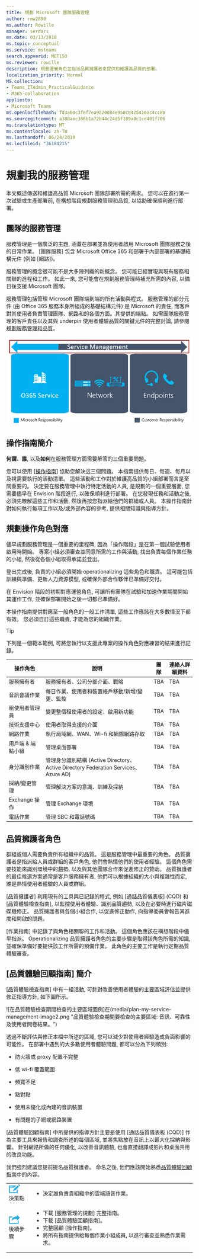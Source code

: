 ```yaml
---
title: 規劃 Microsoft 團隊服務管理
author: rmw2890
ms.author: Rowille
manager: serdars
ms.date: 03/13/2018
ms.topic: conceptual
ms.service: msteams
search.appverid: MET150
ms.reviewer: rowille
description: 規劃運營角色並指派品質擁護者來提供和維護高品質的部署。
localization_priority: Normal
MS.collection:
- Teams_ITAdmin_PracticalGuidance
- M365-collaboration
appliesto:
- Microsoft Teams
ms.openlocfilehash: fd3a60c3fef7ea9a20084e950c8425416ac4cc80
ms.sourcegitcommit: a388aec386b1a72b44c24d5f189a8c1cd401f706
ms.translationtype: MT
ms.contentlocale: zh-TW
ms.lasthandoff: 06/24/2019
ms.locfileid: "36184215"
---
```

# <a name="plan-my-service-management"></a>規劃我的服務管理

本文概述傳送和維護高品質 Microsoft 團隊部署所需的需求。 您可以在進行第一次試驗或生產部署前, 在構想階段規劃服務管理和品質, 以協助確保順利進行部署。

## <a name="service-management-for-teams"></a>團隊的服務管理

服務管理是一個廣泛的主題, 涵蓋在部署並為使用者啟用 Microsoft 團隊服務之後的日常作業。 [團隊服務] 包含 Microsoft Office 365 和部署于內部部署的基礎結構元件 (例如 [網路])。

服務管理的概念很可能不是大多陣列織的新概念。 您可能已經實現與現有服務相關聯的進程和工作。 如此一來, 您可能會在規劃服務管理時補充所需的內容, 以備日後支援 Microsoft 團隊。

服務管理包括管理 Microsoft 團隊端到端的所有活動與程式。 服務管理的部分元件 (由 Office 365 服務本身所組成的基礎結構元件) 是 Microsoft 的責任, 而客戶對其使用者負責管理團隊、網路和的各個方面。其提供的端點。
如需團隊服務管理的客戶責任以及其與 underpin 使用者體驗品質的關鍵元件的完整討論, 請參閱[規劃服務管理和品質](https://docs.microsoft.com/MicrosoftTeams/envision-planning-for-service-management-and-quality-complete-guide)。

![三個品質元件的圖表](media/plan-my-service-management-image1.png "這三個元件的 [品質]--[Office 365 服務]、[網路] 和 [端點] 的圖表, 以及服務管理如何與這三個元件重迭。")

<!--ENDOFSECTION-->

## <a name="introduction-to-the-operations-guide"></a>操作指南簡介 

**何謂**、**誰**, 以及**如何**在服務管理方面需要解答的三個重要問題。

您可以使用 [[操作指南](https://docs.microsoft.com/MicrosoftTeams/1-drive-value-operate-my-service)] 協助您解決這三個問題。 本指南提供每日、每週、每月以及視需要執行的活動清單。 這些活動和工作對於維護高品質的小組部署而言是至關重要的。 決定要在服務管理中執行特定活動的人員, 是規劃的一個重要層面, 您需要儘早在 Envision 階段進行, 以確保順利進行部署。 在您發現任務和活動之後, 必須先瞭解這些工作和活動, 然後再按您指派給他們的群組或人員。 本操作指南針對如何執行每項工作以及/或外部內容的參考, 提供相關知識與指導方針。

## <a name="plan-for-operational-role-mapping"></a>規劃操作角色對應

儘早規劃服務管理是一個重要的里程碑, 因為「操作階段」是在第一個試驗使用者啟用時開始。 專案小組必須審查並同意所需的工作與活動, 找出負責每個作業任務的小組, 然後從各個小組取得承諾並登出。

登出完成後, 負責的小組必須開始 operationalizing 這些角色和職責。 這可能包括訓練與準備、更新人力資源模型, 或確保外部合作夥伴已準備好交付。

在 Envision 階段的初期對應運營角色, 可讓所有團隊在試驗和加速作業期間開始其運作工作, 並確保部署開始之後一切都已準備好。

本操作指南提供對應至一般角色的一般工作清單, 這些工作應該在大多數情況下都有效。 您必須自訂這些職責, 才能為您的組織作業。

>[!TIP]
>下列是一個範本範例, 可將您執行以支援此專案的操作角色對應練習的結果進行記錄。


|操作角色 |說明 |團隊 |連絡人詳細資料 |
|---------|---------|---------|---------|
|服務擁有者|服務擁有者、公司分部介面、戰略|TBA|TBA|
|音訊會議作業|每日作業、使用者和裝置帳戶移動/新增/變更、監控|TBA| TBA| 
|租使用者管理員|變更整個租使用者的設定、啟用新功能|TBA|TBA|
|技術支援中心|使用者取得支援的介面|TBA|TBA|
|網路作業|執行局域網、WAN、Wi-fi 和網際網路存取|TBA|TBA|
|用戶端 & 端點小組|管理桌面部署|TBA|TBA|
|身分識別作業|管理身分識別結構 (Active Directory、Active Directory Federation Services、Azure AD)|TBA|TBA|
|採納/變更管理|管理解決方案的意識、訓練及採納|TBA|TBA|
|Exchange 操作|管理 Exchange 環境|TBA|TBA|
|電話作業|管理 SBC 和電話號碼|TBA|TBA|

<!--ENDOFSECTION-->

## <a name="the-quality-champion-role"></a>品質擁護者角色

群組或個人需要負責所有組織中的品質。
這是服務管理中最重要的角色。 品質擁護者是指派給人員或群組的客戶角色, 他們會熱情他們的使用者經驗。 這個角色需要技能來識別環境中的趨勢, 以及與其他團隊合作來促進修正的贊助。
品質擁護者的最佳候選方案通常是客戶服務擁有者, 他們可以根據組織的大小與複雜性而定, 誰是熱情使用者體驗的人員或群組。

[品質擁護者] 利用現有的工具與已記錄的程式, 例如 [通話品質儀表板] (CQD) 和 [品質體驗檢查指南], 以監控使用者體驗、識別品質趨勢, 以及在必要時進行磁片磁碟機修正。 品質擁護者與各個小組合作, 以促進修正動作, 向指導委員會報告其進度和開啟的問題。

[作業指南] 中記錄了與角色相關聯的工作和活動。 這個角色應該在構想階段中儘早指派。 Operationalizing 品質擁護者角色的主要步驟是取得該角色所需的知識, 並確保準備好要提供該工作所需的預備作業。 此角色的主要工作是執行定期品質體驗審查。

<!--ENDOFSECTION-->

## <a name="introduction-to-the-quality-experience-review-guide"></a>[品質體驗回顧指南] 簡介

[品質體驗檢查指南] 中有一組活動, 可針對改善使用者體驗的主要區域評估並提供修正指導方針, 如下圖所示。

![在品質體驗檢查期間檢查的主要區域圖例]在(media/plan-my-service-management-image2.png "品質體驗檢查期間要檢查的主要區域: 音訊、可靠性及使用者問卷結果。")

透過不斷評估與修正本檔中所述的區域, 您可以減少對使用者經驗造成負面影響的可能性。 在部署中遇到的大多數使用者體驗問題, 都可以分為下列類別:

-   防火牆或 proxy 配置不完整

-   低 wi-fi 覆蓋範圍

-   頻寬不足

-   點對點

-   使用未優化或內建的音訊裝置

-   有問題的子網或網路裝置

[品質體驗回顧指南] 中所提供的指導方針主要是使用 [通話品質儀表板 (CQD)] 作為主要工具來報告和調查所述的每個區域, 並將焦點放在音訊上以最大化採納與影響。 針對網路所做的任何優化, 以改善音訊體驗, 也會直接翻譯成影片和桌面共用的改良功能。

我們強烈建議您提前提名品質擁護者。 命名之後, 他們應該開始熟悉[品質體驗回顧指南](https://aka.ms/qerguide)中的內容。



<table>
<tr><td><img src="media/audio_conferencing_image7.png" alt="An icon depicting decision points"/> <br/>決策點</td><td><ul><li>決定誰負責貴組織中的雲端語音作業。</li></ol></td></tr>
<tr><td><img src="media/audio_conferencing_image9.png" alt="An icon depicting the next steps"/><br/>後續步驟</td><td><ul><li>下載 [服務管理的規劃] 完整指南。</li><li>下載 [品質體驗回顧指南]。</li><li>完整回顧 [操作指南]。</li><li>將所有指南提供給每個作業小組成員, 以進行審查並熟悉作業需求。</li></ol></td></tr>
</table>

<!--ENDOFSECTION-->